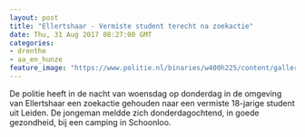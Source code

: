 ```yaml
---
layout: post
title: "Ellertshaar - Vermiste student terecht na zoekactie"
date: Thu, 31 Aug 2017 08:27:00 GMT
categories: 
- drenthe 
- aa_en_hunze 
feature_image: "https://www.politie.nl/binaries/w400h225/content/gallery/politie/stockfotos/infra-en-voertuigen/piloot-in-een-helikopter.jpg"
---
```


De politie heeft in de nacht van woensdag op donderdag in de omgeving van Ellertshaar een zoekactie gehouden naar een vermiste 18-jarige student uit Leiden. De jongeman meldde zich donderdagochtend, in goede gezondheid, bij een camping in Schoonloo.
